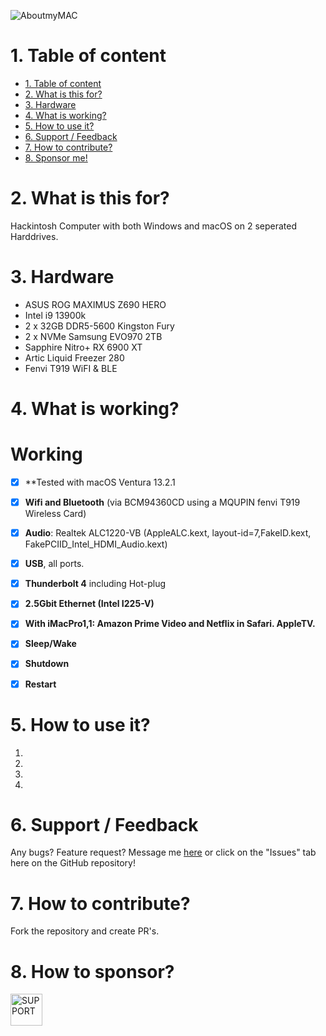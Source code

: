 
![AboutmyMAC](https://user-images.githubusercontent.com/73241309/223200474-f027d2f8-a6a7-4ed1-a5a4-4fd2f9893b48.PNG)


# 1. Table of content
- [1. Table of content](#1-table-of-content)
- [2. What is this for?](#2-what-is-this-for)
- [3. Hardware](#3-hardware)
- [4. What is working?](#4-what-is-working)
- [5. How to use it?](#5-how-to-use-it)
- [6. Support / Feedback](#6-support--feedback)
- [7. How to contribute?](#7-how-to-contribute)
- [8. Sponsor me!](#8-how-to-sponsor)

# 2. What is this for?
Hackintosh Computer with both Windows and macOS on 2 seperated Harddrives.


# 3. Hardware
- ASUS ROG MAXIMUS Z690 HERO
- Intel i9 13900k
- 2 x 32GB DDR5-5600 Kingston Fury
- 2 x NVMe Samsung EVO970 2TB
- Sapphire Nitro+ RX 6900 XT
- Artic Liquid Freezer 280
- Fenvi T919 WiFI & BLE

# 4. What is working?

# Working
- [x] **Tested with macOS Ventura 13.2.1
- [x] **Wifi and Bluetooth** (via BCM94360CD using a MQUPIN fenvi T919 Wireless Card)
- [x] **Audio**: Realtek ALC1220-VB (AppleALC.kext, layout-id=7,FakeID.kext, FakePCIID_Intel_HDMI_Audio.kext)
- [x] **USB**, all ports.
- [x] **Thunderbolt 4** including Hot-plug
- [x] **2.5Gbit Ethernet (Intel I225-V)**
- [x] **With iMacPro1,1: Amazon Prime Video and Netflix in Safari. AppleTV.** 
- [x] **Sleep/Wake**
- [x] **Shutdown**
- [x] **Restart**


# 5. How to use it?

1. 
2. 
3. 
4. 



# 6. Support / Feedback
Any bugs? Feature request? Message me [here](https://github.com/bangertech) or click on the "Issues" tab here on the GitHub repository!

# 7. How to contribute?

Fork the repository and create PR's.

# 8. How to sponsor?


<a href="https://www.paypal.com/cgi-bin/webscr?cmd=_s-xclick&hosted_button_id=FD26FHKRWS3US" target="_blank"><img src="https://pics.paypal.com/00/s/N2EwMzk4NzUtOTQ4Yy00Yjc4LWIwYmUtMTA3MWExNWIzYzMz/file.PNG" alt="SUPPORT" height="51"></a>


